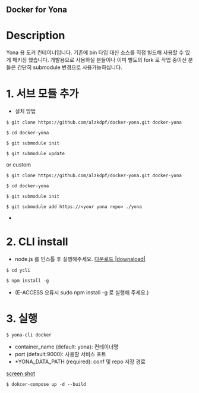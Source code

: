 Docker for Yona
---

# Description

Yona 용 도커 컨테이너입니다. 기존에 bin 타입 대신 소스를 직접 빌드해 사용할 수 있게 패키징 했습니다.
개발용으로 사용하실 분들이나 이미 별도의 fork 로 작업 중이신 분들은 간단히 submodule 변경으로 사용가능하십니다.

# 1. 서브 모듈 추가 

* 설치 방법
```
$ git clone https://github.com/alzkdpf/docker-yona.git docker-yona

$ cd docker-yona

$ git submodule init

$ git submodule update
```
or custom

```
$ git clone https://github.com/alzkdpf/docker-yona.git docker-yona

$ cd docker-yona

$ git submodule init

$ git submodule add https://<your yona repo> ./yona
```

* 

# 2. CLI install

* node.js 를 인스톨 후 실행해주세요. 
[다운로드 |downaload|](https://nodejs.org/ko/download/current/)
```
$ cd ycli

$ npm install -g

```
* (E-ACCESS 오류시 sudo npm install -g 로 실행해 주세요.)

# 3. 실행

```
$ yona-cli docker
```
- container_name (default: yona): 컨테이너명 
- port (default:9000): 사용할 서비스 포트
- *YONA_DATA_PATH (required): conf 및 repo 저장 경로

[screen shot](https://youtu.be/sXz55TCA9vs)

```
$ dokcer-compose up -d --build
```

